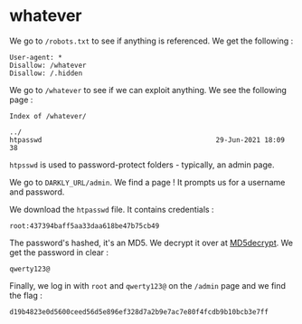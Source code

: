 # whatever

We go to `/robots.txt` to see if anything is referenced. We get the following :

```
User-agent: *
Disallow: /whatever
Disallow: /.hidden
```

We go to `/whatever` to see if we can exploit anything. We see the following page :

```
Index of /whatever/

../
htpasswd                                           29-Jun-2021 18:09                  38
```

`htpsswd` is used to password-protect folders - typically, an admin page.

We go to `DARKLY_URL/admin`. We find a page ! It prompts us for a username and password.

We download the `htpasswd` file. It contains credentials :

```
root:437394baff5aa33daa618be47b75cb49
```

The password's hashed, it's an MD5. We decrypt it over at [MD5decrypt](https://md5decrypt.net/). We get the password in clear :

```
qwerty123@
```

Finally, we log in with `root` and `qwerty123@` on the `/admin` page and we find the flag :

```
d19b4823e0d5600ceed56d5e896ef328d7a2b9e7ac7e80f4fcdb9b10bcb3e7ff
```